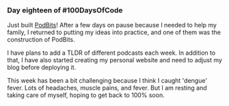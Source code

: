 ### Day eighteen of #100DaysOfCode

Just built [PodBits](https://github.com/gabriel-palhares/podbits)! After a few days on pause because I needed to help my family, I returned to putting my ideas into practice, and one of them was the construction of PodBits.

I have plans to add a TLDR of different podcasts each week. In addition to that, I have also started creating my personal website and need to adjust my blog before deploying it.

This week has been a bit challenging because I think I caught 'dengue' fever. Lots of headaches, muscle pains, and fever. But I am resting and taking care of myself, hoping to get back to 100% soon.
